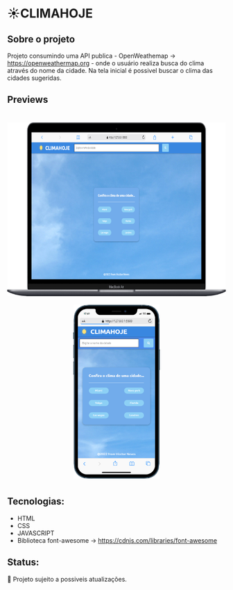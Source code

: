 # ☀️CLIMAHOJE

## Sobre o projeto

Projeto consumindo uma API publica - OpenWeathemap -> https://openweathermap.org - onde o usuário realiza busca do clima através do nome da cidade. Na tela inicial é possivel buscar o clima das cidades sugeridas.

## Previews

<div style="display: flex; margin: 40px 0px; gap: 20px; flex-wrap: wrap; justify-content: center;">
   <img style="width:600px; height: 400px" src="./assets/img/readme/preview-desktop.png">
   <img style="width:200px; height: 400px" src="./assets/img/readme/preview-mobile.png">
</div>

## Tecnologias:

- HTML
- CSS
- JAVASCRIPT
- Biblioteca font-awesome -> https://cdnjs.com/libraries/font-awesome

## Status:

🚀 Projeto sujeito a possiveis atualizações.
